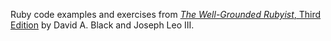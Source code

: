 Ruby code examples and exercises from [_The Well-Grounded Rubyist_, Third Edition](https://www.manning.com/books/the-well-grounded-rubyist-third-edition) by David A. Black and Joseph Leo III.

